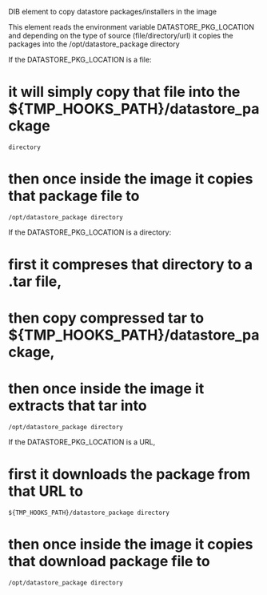 DIB element to copy datastore packages/installers in the image

This element reads the environment variable DATASTORE_PKG_LOCATION and
depending on the type of source (file/directory/url) it copies the
packages into the /opt/datastore_package directory

If the DATASTORE_PKG_LOCATION is a file:
  # it will simply copy that file into the ${TMP_HOOKS_PATH}/datastore_package
    directory
  # then once inside the image it copies that package file to
    /opt/datastore_package directory


If the DATASTORE_PKG_LOCATION is a directory:
  # first it compreses that directory to a .tar file,
  # then copy compressed tar to ${TMP_HOOKS_PATH}/datastore_package,
  # then once inside the image it extracts that tar into
    /opt/datastore_package directory


If the DATASTORE_PKG_LOCATION is a URL,
  # first it downloads the package from that URL to
    ${TMP_HOOKS_PATH}/datastore_package directory
  # then once inside the image it copies that download package file to
    /opt/datastore_package directory

